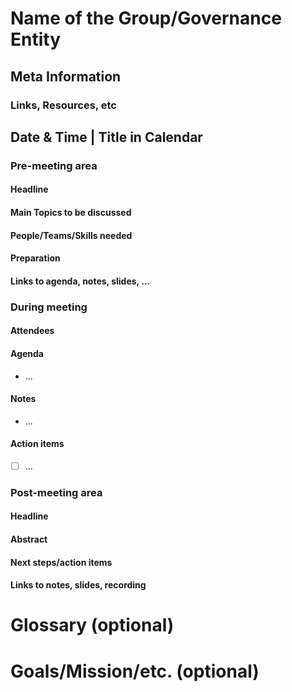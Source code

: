 # Name of the Group/Governance Entity

## Meta Information
### Links, Resources, etc

## Date & Time | Title in Calendar

### Pre-meeting area
#### Headline
#### Main Topics to be discussed
#### People/Teams/Skills needed
#### Preparation
#### Links to agenda, notes, slides, …

### During meeting
#### Attendees
#### Agenda
 - ...
#### Notes
 - ...
#### Action items
 -[ ] ...

### Post-meeting area
#### Headline
#### Abstract
#### Next steps/action items
#### Links to notes, slides, recording

# Glossary (optional)
# Goals/Mission/etc. (optional)
